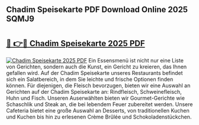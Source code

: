 ## Chadim Speisekarte PDF Download Online 2025 SQMJ9

# <h2><a href="http://gcav3h.nevu.top/?p=Chadim+Speisekarte">🔗 👉🔴 Chadim Speisekarte 2025 PDF</a></h2>

[![Chadim Speisekarte 2025 PDF](https://i.imgur.com/dBaPXMq.png)](http://gcav3h.nevu.top/?p=Chadim+Speisekarte)
Ein Essensmenü ist nicht nur eine Liste von Gerichten, sondern auch die Kunst, ein Gericht zu kreieren, das Ihnen gefallen wird. Auf der Chadim Speisekarte unseres Restaurants befindet sich ein Salatbereich, in dem Sie leichte und frische Optionen finden können. Für diejenigen, die Fleisch bevorzugen, bieten wir eine Auswahl an Gerichten auf der Chadim Speisekarte an: Rindfleisch, Schweinefleisch, Huhn und Fisch. Unseren Auserwählten bieten wir Gourmet-Gerichte wie Schaschlik und Steak an, die bei lebendem Feuer zubereitet werden. Unsere Cafeteria bietet eine große Auswahl an Desserts, von traditionellen Kuchen und Kuchen bis hin zu erlesenen Crème Brûlée und Schokoladenstückchen.
